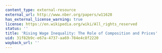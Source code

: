 ```yaml
---
content_type: external-resource
external_url: http://www.nber.org/papers/w11628
has_external_license_warning: true
license: https://en.wikipedia.org/wiki/All_rights_reserved
status: ''
title: 'Rising Wage Inequality: The Role of Composition and Prices'
uid: 31f82b9c-e67a-4737-aa69-784e4c8f2220
wayback_url: ''
---
```

